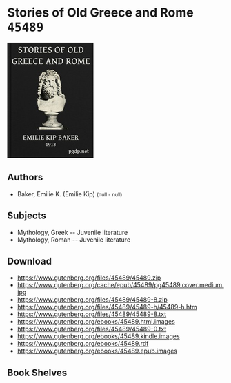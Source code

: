 # Stories of Old Greece and Rome <kbd>45489</kbd>

![](./cover.medium.jpg "")

## Authors


 - Baker, Emilie K. (Emilie Kip) <small>(null - null)</small>

## Subjects


 - Mythology, Greek -- Juvenile literature
 - Mythology, Roman -- Juvenile literature

## Download


 - https://www.gutenberg.org/files/45489/45489.zip
 - https://www.gutenberg.org/cache/epub/45489/pg45489.cover.medium.jpg
 - https://www.gutenberg.org/files/45489/45489-8.zip
 - https://www.gutenberg.org/files/45489/45489-h/45489-h.htm
 - https://www.gutenberg.org/files/45489/45489-8.txt
 - https://www.gutenberg.org/ebooks/45489.html.images
 - https://www.gutenberg.org/files/45489/45489-0.txt
 - https://www.gutenberg.org/ebooks/45489.kindle.images
 - https://www.gutenberg.org/ebooks/45489.rdf
 - https://www.gutenberg.org/ebooks/45489.epub.images

## Book Shelves


